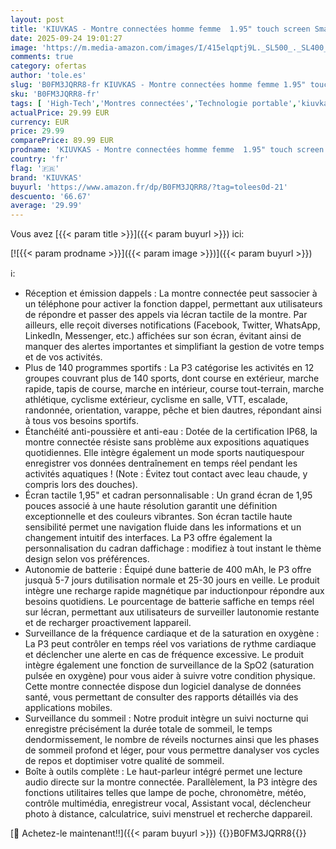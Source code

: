 ```yaml
---
layout: post
title: 'KIUVKAS - Montre connectées homme femme  1.95" touch screen Smartwatch avec effectuer/répondre appels  suivi de fitness avec pression artérielle et moniteur de sommeil  140+ step counter sport pour android ios'
date: 2025-09-24 19:01:27
image: 'https://m.media-amazon.com/images/I/415elqptj9L._SL500_._SL400_.jpg'
comments: true
category: ofertas
author: 'tole.es'
slug: 'B0FM3JQRR8-fr KIUVKAS - Montre connectées homme femme 1.95" touch screen...'
sku: 'B0FM3JQRR8-fr'
tags: [ 'High-Tech','Montres connectées','Technologie portable','kiuvkas','🇫🇷', ]
actualPrice: 29.99 EUR
currency: EUR
price: 29.99
comparePrice: 89.99 EUR
prodname: 'KIUVKAS - Montre connectées homme femme  1.95" touch screen Smartwatch avec effectuer/répondre appels  suivi de fitness avec pression artérielle et moniteur de sommeil  140+ step counter sport pour android ios'
country: 'fr'
flag: '🇫🇷'
brand: 'KIUVKAS'
buyurl: 'https://www.amazon.fr/dp/B0FM3JQRR8/?tag=tolees0d-21'
descuento: '66.67'
average: '29.99'
---
```


Vous avez [{{< param title >}}]({{< param buyurl >}}) ici:

[![{{< param prodname >}}]({{< param image >}})]({{< param buyurl >}})

ℹ️:

- Réception et émission dappels : La montre connectée peut sassocier à un téléphone pour activer la fonction dappel, permettant aux utilisateurs de répondre et passer des appels via lécran tactile de la montre. Par ailleurs, elle reçoit diverses notifications (Facebook, Twitter, WhatsApp, LinkedIn, Messenger, etc.) affichées sur son écran, évitant ainsi de manquer des alertes importantes et simplifiant la gestion de votre temps et de vos activités.
- Plus de 140 programmes sportifs : La P3 catégorise les activités en 12 groupes couvrant plus de 140 sports, dont course en extérieur, marche rapide, tapis de course, marche en intérieur, course tout-terrain, marche athlétique, cyclisme extérieur, cyclisme en salle, VTT, escalade, randonnée, orientation, varappe, pêche et bien dautres, répondant ainsi à tous vos besoins sportifs.
- Étanchéité anti-poussière et anti-eau : Dotée de la certification IP68, la montre connectée résiste sans problème aux expositions aquatiques quotidiennes. Elle intègre également un mode sports nautiquespour enregistrer vos données dentraînement en temps réel pendant les activités aquatiques ! (Note : Évitez tout contact avec leau chaude, y compris lors des douches).
- Écran tactile 1,95" et cadran personnalisable : Un grand écran de 1,95 pouces associé à une haute résolution garantit une définition exceptionnelle et des couleurs vibrantes. Son écran tactile haute sensibilité permet une navigation fluide dans les informations et un changement intuitif des interfaces. La P3 offre également la personnalisation du cadran daffichage : modifiez à tout instant le thème design selon vos préférences.
- Autonomie de batterie : Équipé dune batterie de 400 mAh, le P3 offre jusquà 5-7 jours dutilisation normale et 25-30 jours en veille. Le produit intègre une recharge rapide magnétique par inductionpour répondre aux besoins quotidiens. Le pourcentage de batterie saffiche en temps réel sur lécran, permettant aux utilisateurs de surveiller lautonomie restante et de recharger proactivement lappareil.
- Surveillance de la fréquence cardiaque et de la saturation en oxygène : La P3 peut contrôler en temps réel vos variations de rythme cardiaque et déclencher une alerte en cas de fréquence excessive. Le produit intègre également une fonction de surveillance de la SpO2 (saturation pulsée en oxygène) pour vous aider à suivre votre condition physique. Cette montre connectée dispose dun logiciel danalyse de données santé, vous permettant de consulter des rapports détaillés via des applications mobiles.
- Surveillance du sommeil : Notre produit intègre un suivi nocturne qui enregistre précisément la durée totale de sommeil, le temps dendormissement, le nombre de réveils nocturnes ainsi que les phases de sommeil profond et léger, pour vous permettre danalyser vos cycles de repos et doptimiser votre qualité de sommeil.
- Boîte à outils complète : Le haut-parleur intégré permet une lecture audio directe sur la montre connectée. Parallèlement, la P3 intègre des fonctions utilitaires telles que lampe de poche, chronomètre, météo, contrôle multimédia, enregistreur vocal, Assistant vocal, déclencheur photo à distance, calculatrice, suivi menstruel et recherche dappareil.

[🛒 Achetez-le maintenant!!]({{< param buyurl >}})
{{<world>}}B0FM3JQRR8{{</world>}}
